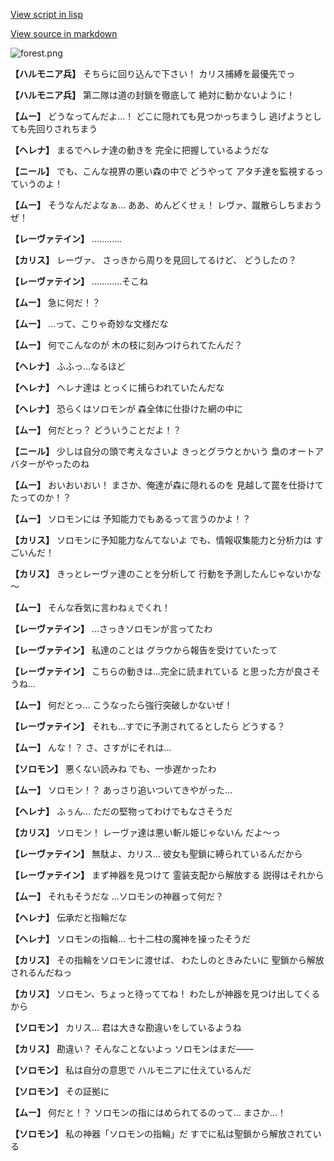 [View script in lisp](../scripts/100213043.txt)

[View source in markdown](100213043.md)

![forest.png](../images/backgrounds/forest.png)

**【ハルモニア兵】**
そちらに回り込んで下さい！
カリス捕縛を最優先でっ

**【ハルモニア兵】**
第二隊は道の封鎖を徹底して
絶対に動かないように！

**【ムー】**
どうなってんだよ…！
どこに隠れても見つかっちまうし
逃げようとしても先回りされちまう

**【ヘレナ】**
まるでヘレナ達の動きを
完全に把握しているようだな

**【ニール】**
でも、こんな視界の悪い森の中で
どうやって
アタチ達を監視するっていうのよ！

**【ムー】**
そうなんだよなぁ…
ああ、めんどくせぇ！
レヴァ、蹴散らしちまおうぜ！

**【レーヴァテイン】**
…………

**【カリス】**
レーヴァ、
さっきから周りを見回してるけど、
どうしたの？

**【レーヴァテイン】**
…………そこね

**【ムー】**
急に何だ！？

**【ムー】**
…って、こりゃ奇妙な文様だな

**【ムー】**
何でこんなのが
木の枝に刻みつけられてたんだ？

**【ヘレナ】**
ふふっ…なるほど

**【ヘレナ】**
ヘレナ達は
とっくに捕らわれていたんだな

**【ヘレナ】**
恐らくはソロモンが
森全体に仕掛けた網の中に

**【ムー】**
何だとっ？
どういうことだよ！？

**【ニール】**
少しは自分の頭で考えなさいよ
きっとグラウとかいう
梟のオートアバターがやったのね

**【ムー】**
おいおいおい！
まさか、俺達が森に隠れるのを
見越して罠を仕掛けてたってのか！？

**【ムー】**
ソロモンには
予知能力でもあるって言うのかよ！？

**【カリス】**
ソロモンに予知能力なんてないよ
でも、情報収集能力と分析力は
すごいんだ！

**【カリス】**
きっとレーヴァ達のことを分析して
行動を予測したんじゃないかな～

**【ムー】**
そんな呑気に言わねぇでくれ！

**【レーヴァテイン】**
…さっきソロモンが言ってたわ

**【レーヴァテイン】**
私達のことは
グラウから報告を受けていたって

**【レーヴァテイン】**
こちらの動きは…完全に読まれている
と思った方が良さそうね…

**【ムー】**
何だとっ…
こうなったら強行突破しかないぜ！

**【レーヴァテイン】**
それも…すでに予測されてるとしたら
どうする？

**【ムー】**
んな！？
さ、さすがにそれは…

**【ソロモン】**
悪くない読みね
でも、一歩遅かったわ

**【ムー】**
ソロモン！？
あっさり追いついてきやがった…

**【ヘレナ】**
ふぅん…
ただの堅物ってわけでもなさそうだ

**【カリス】**
ソロモン！
レーヴァ達は悪い斬ル姫じゃないん
だよ～っ

**【レーヴァテイン】**
無駄よ、カリス…
彼女も聖鎖に縛られているんだから

**【レーヴァテイン】**
まず神器を見つけて
霊装支配から解放する
説得はそれから

**【ムー】**
それもそうだな
…ソロモンの神器って何だ？

**【ヘレナ】**
伝承だと指輪だな

**【ヘレナ】**
ソロモンの指輪…
七十二柱の魔神を操ったそうだ

**【カリス】**
その指輪をソロモンに渡せば、
わたしのときみたいに
聖鎖から解放されるんだねっ

**【カリス】**
ソロモン、ちょっと待っててね！
わたしが神器を見つけ出してくるから

**【ソロモン】**
カリス…
君は大きな勘違いをしているようね

**【カリス】**
勘違い？
そんなことないよっ
ソロモンはまだ――

**【ソロモン】**
私は自分の意思で
ハルモニアに仕えているんだ

**【ソロモン】**
その証拠に

**【ムー】**
何だと！？
ソロモンの指にはめられてるのって…
まさか…！

**【ソロモン】**
私の神器「ソロモンの指輪」だ
すでに私は聖鎖から解放されている